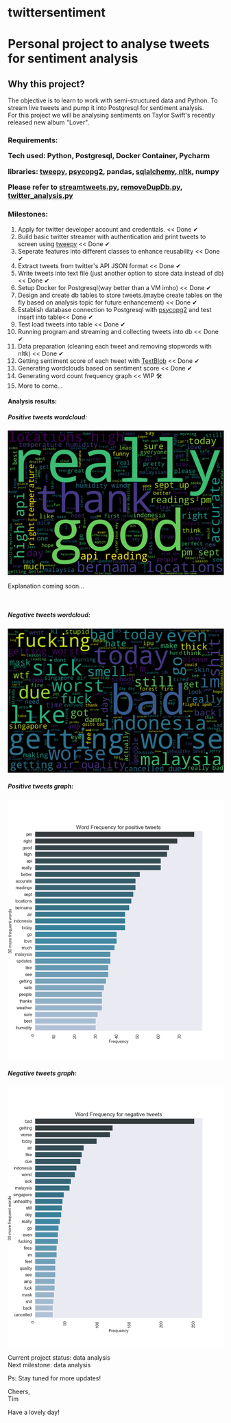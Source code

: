 # twittersentiment
<h1>Personal project to analyse tweets for sentiment analysis</h1>


<h2>Why this project?</h2>
<p>The objective is to learn to work with semi-structured data and Python. To stream live tweets and pump it into Postgresql for sentiment analysis.<br>
For this project we will be analysing sentiments on Taylor Swift's recently released new album "Lover".

<h3>Requirements:</ h3>
<p>Tech used: Python, Postgresql, Docker Container, Pycharm</p>
<p>libraries: <a href="http://docs.tweepy.org/en/latest/">tweepy</a>, <a href="http://initd.org/psycopg/docs/install.html">psycopg2</a>, pandas, <a href="https://docs.sqlalchemy.org/en/13/core/tutorial.html">sqlalchemy</a><a href="https://www.nltk.org/install.html">, nltk</a>, numpy</p>

Please refer to <a href="https://github.com/imtimwong/twittersentiment/blob/feature1/streamtweets.py">streamtweets.py</a>, <a href="https://github.com/imtimwong/twittersentiment/blob/master/removeDupDb.py">removeDupDb.py</a>, <a href="https://github.com/imtimwong/twittersentiment/blob/master/twitter_analysis.py">twitter_analysis.py</a>

<h3>Milestones:</h3> 
<ol>
<li>Apply for twitter developer account and credentials. << Done &#10004;</li>
<li>Build basic twitter streamer with authentication and print tweets to screen using <a href="http://docs.tweepy.org/en/latest/">tweepy</a> << Done &#10004;</li>
<li>Seperate features into different classes to enhance reusability << Done &#10004;</li>
<li>Extract tweets from twitter's API JSON format << Done &#10004;</li>
<li>Write tweets into text file (just another option to store data instead of db) << Done &#10004;</li>
<li>Setup Docker for Postgresql(way better than a VM imho) << Done &#10004;</li>
<li>Design and create db tables to store tweets.(maybe create tables on the fly based on analysis topic for future enhancement) << Done &#10004;</li>
<li>Establish database connection to Postgresql with <a href="http://initd.org/psycopg/docs/install.html">psycopg2</a> and test insert into table<< Done &#10004;</li>
<li>Test load tweets into table << Done &#10004;</li>
<li> Running program and streaming and collecting tweets into db << Done &#10004;</li>
<li> Data preparation (cleaning each tweet and removing stopwords with nltk) << Done &#10004;</li>

<li> Getting sentiment score of each tweet with <a href="https://textblob.readthedocs.io/en/dev/"> TextBlob</a> << Done &#10004;</li>

<li> Generating wordclouds based on sentiment score << Done &#10004;</li>
<li> Generating word count frequency graph << WIP &#128736;</li>
<li> More to come...</li>
</ol>

<h4>Analysis results:</h4>
<p>
	<h5>Positive tweets wordcloud:</h5>
	<!--![Image of positive tweets wordcloud]
	(https://raw.github.com/imtimwong/twittersentiment/master/haze_results/final%20run%20haze/HAZE_pos_tweets.png)-->
	<img src="https://github.com/imtimwong/twittersentiment/blob/feature1/haze_results/final%20run%20haze/HAZE_pos_tweets.png" width="550">
	<p>Explanation coming soon...</p>
	<br>
	<h5>Negative tweets wordcloud:</h5>
	<img src="https://github.com/imtimwong/twittersentiment/blob/master/haze_results/final%20run%20haze/HAZE_neg_tweets.png" width="550">
	<br>
	<h5>Positive tweets graph:</h5>
	<img src="https://github.com/imtimwong/twittersentiment/blob/master/haze_results/final%20run%20haze/HAZE_graph_positive.png" width="550">
	<br>
	<h5>Negative tweets graph:</h5>
	<img src="https://github.com/imtimwong/twittersentiment/blob/master/haze_results/final%20run%20haze/HAZE_graph_negative.png" width="550">
	<br>
	

</p>


Current project status: data analysis <br>
Next milestone: data analysis

Ps: Stay tuned for more updates! 


Cheers,<br>
Tim

Have a lovely day! </p>


